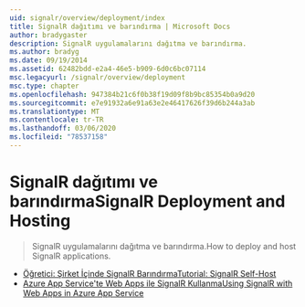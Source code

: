 ```yaml
---
uid: signalr/overview/deployment/index
title: SignalR dağıtımı ve barındırma | Microsoft Docs
author: bradygaster
description: SignalR uygulamalarını dağıtma ve barındırma.
ms.author: bradyg
ms.date: 09/19/2014
ms.assetid: 62482bdd-e2a4-46e5-b909-6d0c6bc07114
msc.legacyurl: /signalr/overview/deployment
msc.type: chapter
ms.openlocfilehash: 947384b21c6f0b38f19d09f8b9bc85354b0a9d20
ms.sourcegitcommit: e7e91932a6e91a63e2e46417626f39d6b244a3ab
ms.translationtype: MT
ms.contentlocale: tr-TR
ms.lasthandoff: 03/06/2020
ms.locfileid: "78537158"
---
```

# <a name="signalr-deployment-and-hosting"></a><span data-ttu-id="aa237-103">SignalR dağıtımı ve barındırma</span><span class="sxs-lookup"><span data-stu-id="aa237-103">SignalR Deployment and Hosting</span></span>

> <span data-ttu-id="aa237-104">SignalR uygulamalarını dağıtma ve barındırma.</span><span class="sxs-lookup"><span data-stu-id="aa237-104">How to deploy and host SignalR applications.</span></span>

- [<span data-ttu-id="aa237-105">Öğretici: Şirket İçinde SignalR Barındırma</span><span class="sxs-lookup"><span data-stu-id="aa237-105">Tutorial: SignalR Self-Host</span></span>](tutorial-signalr-self-host.md)
- [<span data-ttu-id="aa237-106">Azure App Service'te Web Apps ile SignalR Kullanma</span><span class="sxs-lookup"><span data-stu-id="aa237-106">Using SignalR with Web Apps in Azure App Service</span></span>](using-signalr-with-azure-web-sites.md)
